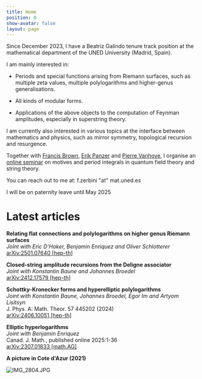 ```yaml
---
title: Home
position: 0
show-avatar: false
layout: page
---
```


Since December 2023, I have a Beatriz Galindo tenure track position at the mathematical department of the UNED University (Madrid, Spain).

I am mainly interested in:

* Periods and special functions arising from Riemann surfaces, such as multiple zeta values, multiple polylogarithms and higher-genus generalisations.

* All kinds of modular forms.

* Applications of the above objects to the computation of Feynman amplitudes, especially in superstring theory.

I am currently also interested in various topics at the interface between mathematics and physics, such as mirror symmetry, topological recursion and resurgence.

Together with [Francis Brown](https://www.maths.ox.ac.uk/people/francis.brown), [Erik Panzer](http://people.maths.ox.ac.uk/panzer/) and [Pierre Vanhove](https://sites.google.com/site/vanhovepierre/pierre-vanhove--en), I organise an [online seminar](https://www.ihes.fr/\~vanhove/motivefeynman-2023.html) on motives and period integrals in quantum field theory and string theory.

You can reach out to me at: f.zerbini "at" mat.uned.es

I will be on paternity leave until May 2025

# Latest articles

**Relating flat connections and polylogarithms on higher genus Riemann surfaces**\
*Joint with Eric D'Hoker, Benjamin Enriquez and Oliver Schlotterer*\
[arXiv:2501.07640 \[hep-th\]](https://arxiv.org/abs/2501.07640)

**Closed-string amplitude recursions from the Deligne associator**\
*Joint with Konstantin Baune and Johannes Broedel*\
[arXiv:2412.17579 \[hep-th\]](https://arxiv.org/abs/2412.17579)

**Schottky-Kronecker forms and hyperelliptic polylogarithms**\
*Joint with Konstantin Baune, Johannes Broedel, Egor Im and Artyom Lisitsyn*\
J. Phys. A: Math. Theor. 57 445202 (2024)\
[arXiv:2406.10051 \[hep-th\]](https://arxiv.org/abs/2406.10051)

**Elliptic hyperlogarithms**\
*Joint with Benjamin Enriquez*\
Canad. J. Math., published online 2025:1-36\
[arXiv:2307.01833 \[math.AG\]](https://arxiv.org/abs/2307.01833)

**A picture in Cote d'Azur (2021)**

![IMG_2804.JPG](/uploads/IMG_2804.JPG)